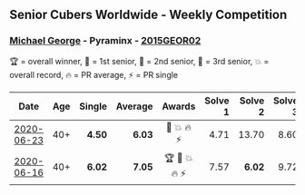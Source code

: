 ## Senior Cubers Worldwide - Weekly Competition
### [Michael George](../michael_george.md) - Pyraminx - [2015GEOR02](https://www.worldcubeassociation.org/persons/2015GEOR02?event=pyram)

🏆 = overall winner, 🥇 = 1st senior, 🥈 = 2nd senior, 🥉 = 3rd senior, 💥 = overall record, 🔥 = PR average, ⚡ = PR single

| Date | Age | Single | Average | Awards | Solve 1 | Solve 2 | Solve 3 | Solve 4 | Solve 5 | Video |
| :--: | :--: | --: | --: | :--: | --: | --: | --: | --: | --: | :-- |
| [2020-06-23](../../results/pyram/2020-06-23.md) | 40+ | **4.50** | **6.03** | 🥇 💥 🔥 ⚡ | 4.71 | 13.70 | 8.60 | 4.78 | **4.50** | [Link](https://www.facebook.com/events/1618516681636159/permalink/1623347121153115/) |
| [2020-06-16](../../results/pyram/2020-06-16.md) | 40+ | **6.02** | **7.05** | 🏆 🥇 💥 🔥 ⚡ | 7.57 | **6.02** | 9.72 | 7.26 | 6.33 | [Link](https://www.facebook.com/events/296087658445428/permalink/296273825093478/) |


<!-- Global site tag (gtag.js) - Google Analytics -->
<script async src="https://www.googletagmanager.com/gtag/js?id=UA-86348435-3"></script>
<script>window.dataLayer = window.dataLayer || []; function gtag() {dataLayer.push(arguments);} gtag('js', new Date()); gtag('config', 'UA-86348435-3');</script>
